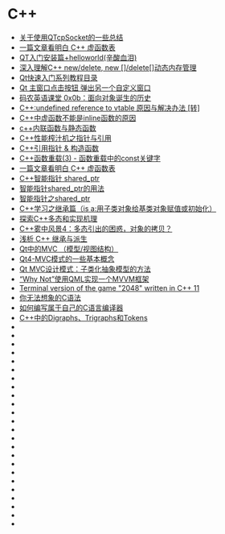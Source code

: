 # C++
*   [关于使用QTcpSocket的一些总结](https://blog.csdn.net/u011125673/article/details/50474491)
*   [一篇文章看明白 C++ 虚函数表](http://www.jizhuomi.com/software/718.html)
*   [QT入门安装篇+helloworld(辛酸血泪)](https://blog.csdn.net/qq_37059483/article/details/77800592)
*   [深入理解C++ new/delete, new []/delete[]动态内存管理](http://www.cnblogs.com/tp-16b/p/8684298.html)
*   [Qt快速入门系列教程目录](http://www.qter.org/portal.php?mod=view&aid=26)
*   [Qt 主窗口点击按钮 弹出另一个自定义窗口](https://blog.csdn.net/coldplayplay/article/details/78566151)
*   [码农英语课堂 0x0b：面向对象诞生的历史](https://mp.weixin.qq.com/s/xvhhGgpsxBV_ho7i1STkCg)
*   [C++:undefined reference to vtable 原因与解决办法 [转]](https://blog.csdn.net/ai2000ai/article/details/47317863)
*   [C++中虚函数不能是inline函数的原因](https://blog.csdn.net/flydreamforever/article/details/61429140)
*   [c++内联函数与静态函数](https://www.cnblogs.com/dongzhuangdian/p/5080873.html)
*   [C++性能榨汁机之指针与引用](http://irootlee.com/juicer_pointer_reference/)
*   [C++引用指针 & 构造函数](http://www.cnblogs.com/tp-16b/p/8619813.html)
*   [C++函数重载(3) - 函数重载中的const关键字](https://blog.csdn.net/shltsh/article/details/45939977)
*   [一篇文章看明白 C++ 虚函数表](http://www.jizhuomi.com/software/718.html)
*   [C++智能指针 shared_ptr](https://www.cnblogs.com/diysoul/p/5930361.html)
*   [智能指针shared_ptr的用法](https://www.cnblogs.com/jiayayao/archive/2016/12/03/6128877.html)
*   [智能指针之shared_ptr](https://blog.csdn.net/qq_33452263/article/details/79062426)
*   [C++学习之继承篇（is a:用子类对象给基类对象赋值或初始化）](https://blog.csdn.net/hudfang/article/details/50544371)
*   [探索C++多态和实现机理](http://www.cnblogs.com/tp-16b/p/8904581.html)
*   [C++雾中风景4：多态引出的困惑，对象的拷贝？](http://www.cnblogs.com/happenlee/p/8037391.html)
*   [浅析 C++ 继承与派生](http://blog.jobbole.com/108510/)
*   [Qt中的MVC （模型/视图结构）](https://blog.csdn.net/rl529014/article/details/52072380)
*   [Qt4-MVC模式的一些基本概念](https://www.adamfei.com/qt4-mvc-1-some-basic-concepts-of-mvc-pattern/)
*   [Qt MVC设计模式：子类化抽象模型的方法](https://blog.csdn.net/qq_19672579/article/details/47042395)
*   [“Why Not”使用QML实现一个MVVM框架](http://www.qtcn.org/bbs/read-htm-tid-62886.html)
*   [Terminal version of the game "2048" written in C++ 11](https://github.com/plibither8/2048.cpp?utm_source=tuicool&utm_medium=referral)
*   [你无法想象的C语法](http://tchen.me/posts/2013-07-18-c-grammar-you-cannot-imagine.html?utm_source=tuicool&utm_medium=referral)
*   [如何编写属于自己的C语言编译器](http://www.4hou.com/technology/9124.html)
*   [C++中的Digraphs、Trigraphs和Tokens](https://lrita.github.io/2018/09/29/digraphs-trigraphs-and-tokens-in-cpp/)
*   []()
*   []()
*   []()
*   []()
*   []()
*   []()
*   []()
*   []()
*   []()
*   []()
*   []()
*   []()
*   []()
*   []()
*   []()
*   []()
*   []()
*   []()
*   []()
*   []()
*   []()
*   []()
*   []()
*   []()







